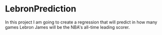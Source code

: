 # LebronPrediction
In this project I am going to create a regression that will predict in how many games Lebron James will be the NBA's all-time leading scorer.
